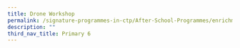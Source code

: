 ```yaml
---
title: Drone Workshop
permalink: /signature-programmes-in-ctp/After-School-Programmes/enrichment/p6/drama-workshop/
description: ""
third_nav_title: Primary 6
---
```

